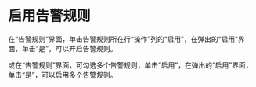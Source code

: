# 启用告警规则<a name="zh-cn_topic_0084572265"></a>

在“告警规则”界面，单击告警规则所在行“操作”列的“启用”，在弹出的“启用”界面，单击“是”，可以开启告警规则。

或在“告警规则”界面，可勾选多个告警规则，单击“启用”，在弹出的“启用”界面，单击“是”，可以启用多个告警规则。

